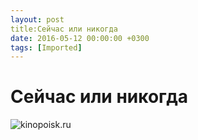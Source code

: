 ```yaml
---
layout: post
title:Сейчас или никогда
date: 2016-05-12 00:00:00 +0300
tags: [Imported]
---
```

# Сейчас или никогда

![kinopoisk.ru](https://vlaim.s3.amazonaws.com/uploads/2016/05/637185.jpg)